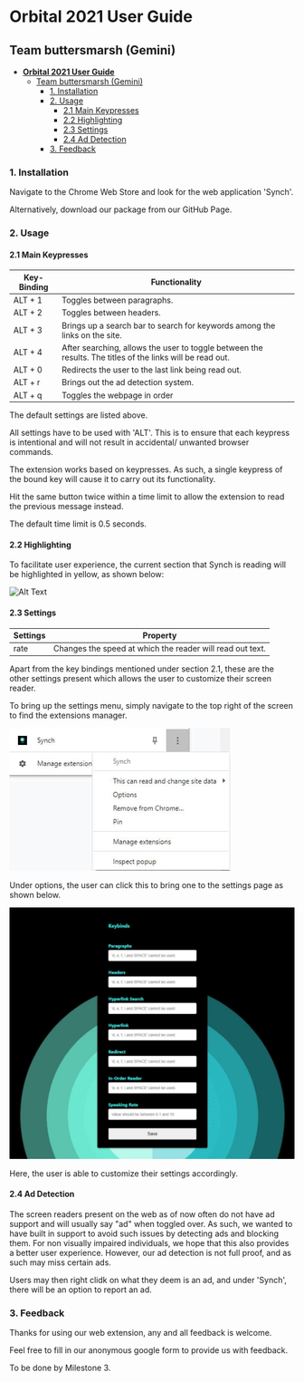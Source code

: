 # **Orbital 2021 User Guide** 

## Team buttersmarsh (Gemini)

* [**Orbital 2021 User Guide** ](#orbital-2021-user-guide)
    * [Team buttersmarsh (Gemini)](#team-buttersmarsh-gemini)
        * [1. Installation](#1-installation)
        * [2. Usage](#2-usage)
            * [2.1 Main Keypresses](#21-main-keypresses)
            * [2.2 Highlighting ](#22-highlighting)
            * [2.3 Settings ](#23-settings)
            * [2.4 Ad Detection](#24-ad-detection)
        * [3. Feedback](#3-feedback)

### 1. Installation

Navigate to the Chrome Web Store and look for the web application 'Synch'.

Alternatively, download our package from our GitHub Page.

### 2. Usage

#### 2.1 Main Keypresses

| Key-Binding | Functionality                                                |
| ----------- | ------------------------------------------------------------ |
| ALT + 1     | Toggles between paragraphs.                                  |
| ALT + 2     | Toggles between headers.                                     |
| ALT + 3     | Brings up a search bar to search for keywords among the links on the site. |
| ALT + 4     | After searching, allows the user to toggle between the results. The titles of the links will be read out. |
| ALT + 0     | Redirects the user to the last link being read out.          |
| ALT + r     | Brings out the ad detection system.                          |
| ALT + q     | Toggles the webpage in order   |

The default settings are listed above.

All settings have to be used with 'ALT'. This is to ensure that each keypress is intentional and will not result in accidental/ unwanted browser commands.

The extension works based on keypresses. As such, a single keypress of the bound key will cause it to carry out its functionality.

Hit the same button twice within a time limit to allow the extension to read the previous message instead.

The default time limit is 0.5 seconds.

#### 2.2 Highlighting 

To facilitate user experience, the current section that Synch is reading will be highlighted in yellow, as shown below:

![Alt Text](https://media.giphy.com/media/wltXsytlG4GJCbg9J3/giphy.gif)

#### 2.3 Settings 

| Settings | Property                                                  |
| -------- | --------------------------------------------------------- |
| rate     | Changes the speed at which the reader will read out text. |

Apart from the key bindings mentioned under section 2.1, these are the other settings present which allows the user to customize their screen reader. 

To bring up the settings menu, simply navigate to the top right of the screen to find the extensions manager.

![](/imgs/settings_extension.jpg)

Under options, the user can click this to bring one to the settings page as shown below.

![](/imgs/settings_page.jpg)

Here, the user is able to customize their settings accordingly.

#### 2.4 Ad Detection

The screen readers present on the web as of now often do not have ad support and will usually say "ad" when toggled over. As such, we wanted to have built in support to avoid such issues by detecting ads and blocking them. For non visually impaired individuals, we hope that this also provides a better user experience. However, our ad detection is not full proof, and as such may miss certain ads.

Users may then right clidk on what they deem is an ad, and under 'Synch', there will be an option to report an ad.

### 3. Feedback

Thanks for using our web extension, any and all feedback is welcome.

Feel free to fill in our anonymous google form to provide us with feedback.

To be done by Milestone 3.
